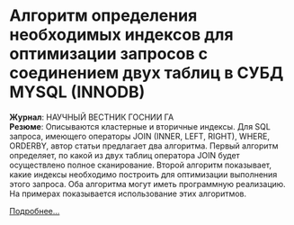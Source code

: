 # Алгоритм определения необходимых индексов для оптимизации запросов с соединением двух таблиц в СУБД MYSQL (INNODB)

**Журнал**: НАУЧНЫЙ ВЕСТНИК ГОСНИИ ГА  
**Резюме**:
Описываются кластерные и вторичные индексы. 
Для SQL запроса, имеющего операторы JOIN (INNER, LEFT, RIGHT), WHERE, ORDERBY, автор статьи предлагает два алгоритма. 
Первый алгоритм определяет, по какой из двух таблиц оператора JOIN будет осуществлено полное сканирование. 
Второй алгоритм показывает, какие индексы необходимо построить для оптимизации выполнения этого запроса. 
Оба алгоритма могут иметь программную реализацию. На примерах показывается использование этих алгоритмов.

[Подробнее...](https://elibrary.ru/item.asp?id=28968652)  
